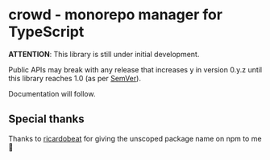  # crowd - monorepo manager for TypeScript

**ATTENTION**: This library is still under initial development.

Public APIs may break with any release that increases y in version 0.y.z until this library reaches 1.0 (as per [SemVer](http://semver.org/#spec-item-4)).

Documentation will follow.

## Special thanks

Thanks to [ricardobeat](https://github.com/ricardobeat/) for giving the unscoped package name on npm to me 🎉
